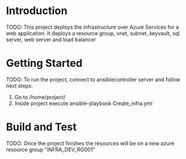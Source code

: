 # Introduction 
TODO: This project deploys the infrastructure over Azure Services for a web application. It deploys a resource group, vnet, subnet, keyvault, sql server, web server and load balancer 

# Getting Started
TODO: To run the project, connect to ansiblecontroller server and follow next steps:
1.	Go to /home/project/
2.	Inside project execute ansible-playbook Create_infra.yml

# Build and Test
TODO: Once the project finishes the resources will be on a new azure resource group "INFRA_DEV_RG001" 
